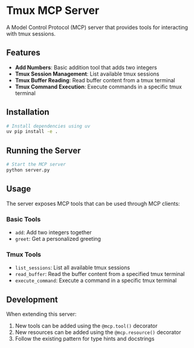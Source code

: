 # Tmux MCP Server

A Model Control Protocol (MCP) server that provides tools for interacting with tmux sessions.

## Features

- **Add Numbers**: Basic addition tool that adds two integers
- **Tmux Session Management**: List available tmux sessions
- **Tmux Buffer Reading**: Read buffer content from a tmux terminal
- **Tmux Command Execution**: Execute commands in a specific tmux terminal

## Installation

```bash
# Install dependencies using uv
uv pip install -e .
```

## Running the Server

```bash
# Start the MCP server
python server.py
```

## Usage

The server exposes MCP tools that can be used through MCP clients:

### Basic Tools
- `add`: Add two integers together
- `greet`: Get a personalized greeting

### Tmux Tools
- `list_sessions`: List all available tmux sessions
- `read_buffer`: Read the buffer content from a specified tmux terminal
- `execute_command`: Execute a command in a specific tmux terminal

## Development

When extending this server:

1. New tools can be added using the `@mcp.tool()` decorator
2. New resources can be added using the `@mcp.resource()` decorator
3. Follow the existing pattern for type hints and docstrings